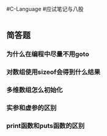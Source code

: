 #C-Language #应试笔记与八股
```toc

```

## 简答题
### 为什么在编程中尽量不用goto


### 对数组使用sizeof会得到什么结果



### 多维数组怎么初始化


### 实参和虚参的区别


### print函数和puts函数的区别







